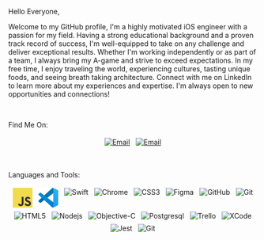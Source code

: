 Hello Everyone,

Welcome to my GitHub profile, I'm a highly motivated iOS engineer with a passion for my field. Having a strong educational background and a proven track record of success, I'm well-equipped to take on any challenge and deliver exceptional results. Whether I'm working independently or as part of a team, I always bring my A-game and strive to exceed expectations. In my free time, I enjoy traveling the world, experiencing cultures, tasting unique foods, and seeing breath taking architecture. Connect with me on LinkedIn to learn more about my experiences and expertise. I'm always open to new opportunities and connections!

<br />

Find Me On:
<p align="center">
<a href="https://www.linkedin.com/in/benjamin-prentiss/"> <img src="https://icongr.am/devicon/linkedin-original.svg?size=40&color=ffffff" alt="Email" height="40" color=#fff style="vertical-align:top; margin:4px"></a>
<a href="mailto:bschenk18@yahoo.com"> <img src="https://icongr.am/clarity/email.svg?size=40&color=ffffff" alt="Email" height="40" color=#fff style="vertical-align:top; margin:4px"></a>
</p>

<br />

Languages and Tools:
<p align="center">
<img src="https://raw.githubusercontent.com/github/explore/80688e429a7d4ef2fca1e82350fe8e3517d3494d/topics/javascript/javascript.png" alt="Javascript" height="40" style="vertical-align:top; margin:4px">
<img src="https://raw.githubusercontent.com/github/explore/80688e429a7d4ef2fca1e82350fe8e3517d3494d/topics/visual-studio-code/visual-studio-code.png" alt="VS Code" height="40" style="vertical-align:top; margin:4px">
<img src="https://cdn.jsdelivr.net/gh/devicons/devicon/icons/swift/swift-original.svg" alt="Swift" height="40" style="vertical-align:top; margin:4px"/>
<img src="https://cdn.jsdelivr.net/gh/devicons/devicon/icons/chrome/chrome-original.svg" alt="Chrome" height="40" style="vertical-align:top; margin:4px"/>
<img src="https://cdn.jsdelivr.net/gh/devicons/devicon/icons/css3/css3-original.svg" alt="CSS3" height="40" style="vertical-align:top; margin:4px"/>
<img src="https://cdn.jsdelivr.net/gh/devicons/devicon/icons/figma/figma-original.svg" alt="Figma" height="40" style="vertical-align:top; margin:4px"/>
<img src="https://icongr.am/feather/github.svg?size=40&color=ffffff" alt="GitHub" height="40" style="vertical-align:top; margin:4px"/>
<img src="https://cdn.jsdelivr.net/gh/devicons/devicon/icons/git/git-original.svg" alt="Git" height="40" style="vertical-align:top; margin:4px"/>
<img src="https://cdn.jsdelivr.net/gh/devicons/devicon/icons/html5/html5-original.svg" alt="HTML5" height="40" style="vertical-align:top; margin:4px"/>
<img src="https://cdn.jsdelivr.net/gh/devicons/devicon/icons/nodejs/nodejs-original.svg" alt="Nodejs" height="40" style="vertical-align:top; margin:4px"/>
<img src="https://cdn.jsdelivr.net/gh/devicons/devicon/icons/objectivec/objectivec-plain.svg" alt="Objective-C" height="40" style="vertical-align:top; margin:4px"/>
<img src="https://cdn.jsdelivr.net/gh/devicons/devicon/icons/postgresql/postgresql-original.svg" alt="Postgresql" height="40" style="vertical-align:top; margin:4px"/>
<img src="https://cdn.jsdelivr.net/gh/devicons/devicon/icons/trello/trello-plain.svg" alt="Trello" height="40" style="vertical-align:top; margin:4px"/>
<img src="https://cdn.jsdelivr.net/gh/devicons/devicon/icons/xcode/xcode-original.svg" alt="XCode" height="40" style="vertical-align:top; margin:4px"/>
<img src="https://cdn.jsdelivr.net/gh/devicons/devicon/icons/jest/jest-plain.svg" alt="Jest" height="40" style="vertical-align:top; margin:4px"/>
 <img src="https://icongr.am/devicon/heroku-original.svg?size=40&color=ffffff" alt="Git" height="40" style="vertical-align:top; margin:4px"/>
</p>
